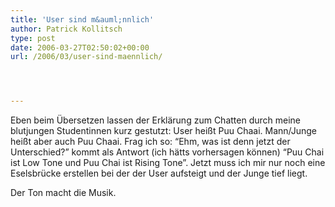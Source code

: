 ```yaml
---
title: 'User sind m&auml;nnlich'
author: Patrick Kollitsch
type: post
date: 2006-03-27T02:50:02+00:00
url: /2006/03/user-sind-maennlich/




---
```

Eben beim &Uuml;bersetzen lassen der Erkl&auml;rung zum Chatten durch meine blutjungen Studentinnen kurz gestutzt: User hei&szlig;t Puu Chaai. Mann/Junge hei&szlig;t aber auch Puu Chaai. Frag ich so: &#8220;Ehm, was ist denn jetzt der Unterschied?&#8221; kommt als Antwort (ich h&auml;tts vorhersagen k&ouml;nnen) &#8220;Puu Chai ist Low Tone und Puu Chai ist Rising Tone&#8221;. Jetzt muss ich mir nur noch eine Eselsbr&uuml;cke erstellen bei der der User aufsteigt und der Junge tief liegt.

Der Ton macht die Musik.